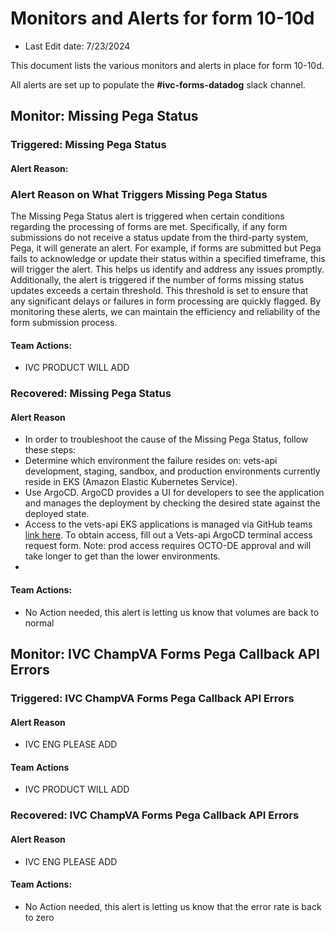 # Monitors and Alerts for form 10-10d
- Last Edit date: 7/23/2024 

This document lists the various monitors and alerts in place for form 10-10d.

All alerts are set up to populate the **#ivc-forms-datadog** slack channel.


## Monitor: Missing Pega Status
### Triggered: Missing Pega Status
#### Alert Reason:
### Alert Reason on What Triggers Missing Pega Status

The Missing Pega Status alert is triggered when certain conditions regarding the processing of forms are met. Specifically, if any form submissions do not receive a status update from the third-party system, Pega, it will generate an alert. For example, if forms are submitted but Pega fails to acknowledge or update their status within a specified timeframe, this will trigger the alert. This helps us identify and address any issues promptly. Additionally, the alert is triggered if the number of forms missing status updates exceeds a certain threshold. This threshold is set to ensure that any significant delays or failures in form processing are quickly flagged. By monitoring these alerts, we can maintain the efficiency and reliability of the form submission process.

#### Team Actions:
- IVC PRODUCT WILL ADD

### Recovered: Missing Pega Status
#### Alert Reason
- In order to troubleshoot the cause of the Missing Pega Status, follow these steps:
- Determine which environment the failure resides on: vets-api development, staging, sandbox, and production environments currently reside in EKS (Amazon Elastic Kubernetes Service).
- Use ArgoCD. ArgoCD provides a UI for developers to see the application and manages the deployment by checking the desired state against the deployed state.
- Access to the vets-api EKS applications is managed via GitHub teams [link here](https://github.com/department-of-veterans-affairs/va.gov-team/issues/new?assignees=&labels=external-request%2Cplatform-tech-team-support%2Cops-access-request&template=vetsapi-argo-terminal-access.yaml&title=Vets-api+terminal+access+for+%5Bindividual%5D). To obtain access, fill out a Vets-api ArgoCD terminal access request form. Note: prod access requires OCTO-DE approval and will take longer to get than the lower environments.
- 
#### Team Actions:
- No Action needed, this alert is letting us know that volumes are back to normal

## Monitor: IVC ChampVA Forms Pega Callback API Errors
### Triggered: IVC ChampVA Forms Pega Callback API Errors
#### Alert Reason
- IVC ENG PLEASE ADD
#### Team Actions
- IVC PRODUCT WILL ADD

### Recovered: IVC ChampVA Forms Pega Callback API Errors
#### Alert Reason
- IVC ENG PLEASE ADD
#### Team Actions:
- No Action needed, this alert is letting us know that the error rate is back to zero
